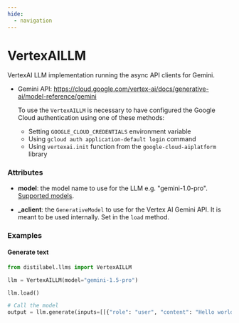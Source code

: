 ```yaml
---
hide:
  - navigation
---
```

# VertexAILLM


VertexAI LLM implementation running the async API clients for Gemini.



- Gemini API: https://cloud.google.com/vertex-ai/docs/generative-ai/model-reference/gemini

    To use the `VertexAILLM` is necessary to have configured the Google Cloud authentication
    using one of these methods:

    - Setting `GOOGLE_CLOUD_CREDENTIALS` environment variable
    - Using `gcloud auth application-default login` command
    - Using `vertexai.init` function from the `google-cloud-aiplatform` library





### Attributes

- **model**: the model name to use for the LLM e.g. "gemini-1.0-pro". [Supported models](https://cloud.google.com/vertex-ai/generative-ai/docs/learn/models).

- **_aclient**: the `GenerativeModel` to use for the Vertex AI Gemini API. It is meant  to be used internally. Set in the `load` method.







### Examples


#### Generate text
```python
from distilabel.llms import VertexAILLM

llm = VertexAILLM(model="gemini-1.5-pro")

llm.load()

# Call the model
output = llm.generate(inputs=[[{"role": "user", "content": "Hello world!"}]])
```



